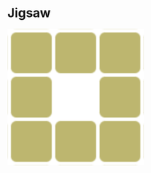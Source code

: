 # Jigsaw

![avatar](https://github.com/xiaoyinliuyun/Jigsaw/blob/master/app/src/main/res/mipmap-hdpi/ic_launcher.png)